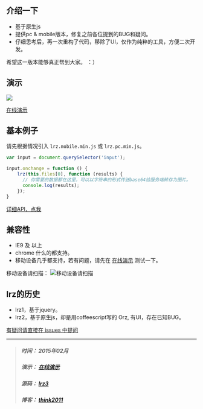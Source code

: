 ## 介绍一下
* 基于原生js
* 提供pc & mobile版本，修复之前各位提到的BUG和疑问。
* 仔细思考后，再一次重构了代码，移除了UI，仅作为纯粹的工具，方便二次开发。

希望这一版本能够真正帮到大家。 ：）

## 演示
![](http://think2011.qiniudn.com/lrz3-demo.gif)

[在线演示](http://lrz3.herokuapp.com/)

## 基本例子
请先根据情况引入 `lrz.mobile.min.js` 或 `lrz.pc.min.js`。

```javascript
var input = document.querySelector('input');

input.onchange = function () {
	lrz(this.files[0], function (results) {
	  // 你需要的数据都在这里，可以以字符串的形式传送base64给服务端转存为图片。
      console.log(results); 
	});
}
```

[详细API，点我](https://github.com/think2011/localResizeIMG3/wiki)

## 兼容性
* IE9 及 以上
* chrome 什么的都支持。
* 移动设备几乎都支持，若有问题，请先在 [在线演示](http://lrz3.herokuapp.com/) 测试一下。

移动设备请扫描：
![移动设备请扫描](http://think2011.qiniudn.com/lrz3-qrcode.png)

## lrz的历史
* lrz1，基于jquery。
* lrz2，基于原生js，却是用coffeescript写的 Orz, 有UI，存在已知BUG。

[有疑问请直接在 issues 中提问](https://github.com/think2011/localResizeIMG3/issues)

---
> ##### 时间： 2015年02月
> ##### 演示： [在线演示](http://lrz3.herokuapp.com/)
> ##### 源码： [lrz3](https://github.com/think2011/localResizeIMG3/blob/master/src/lrz.js)
> ##### 博客： [think2011](http://think2011.github.io)

